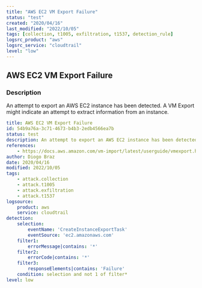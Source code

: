 ```yaml
---
title: "AWS EC2 VM Export Failure"
status: "test"
created: "2020/04/16"
last_modified: "2022/10/05"
tags: [collection, t1005, exfiltration, t1537, detection_rule]
logsrc_product: "aws"
logsrc_service: "cloudtrail"
level: "low"
---
```


## AWS EC2 VM Export Failure

### Description

An attempt to export an AWS EC2 instance has been detected. A VM Export might indicate an attempt to extract information from an instance.

```yml
title: AWS EC2 VM Export Failure
id: 54b9a76a-3c71-4673-b4b3-2edb4566ea7b
status: test
description: An attempt to export an AWS EC2 instance has been detected. A VM Export might indicate an attempt to extract information from an instance.
references:
    - https://docs.aws.amazon.com/vm-import/latest/userguide/vmexport.html#export-instance
author: Diogo Braz
date: 2020/04/16
modified: 2022/10/05
tags:
    - attack.collection
    - attack.t1005
    - attack.exfiltration
    - attack.t1537
logsource:
    product: aws
    service: cloudtrail
detection:
    selection:
        eventName: 'CreateInstanceExportTask'
        eventSource: 'ec2.amazonaws.com'
    filter1:
        errorMessage|contains: '*'
    filter2:
        errorCode|contains: '*'
    filter3:
        responseElements|contains: 'Failure'
    condition: selection and not 1 of filter*
level: low

```
